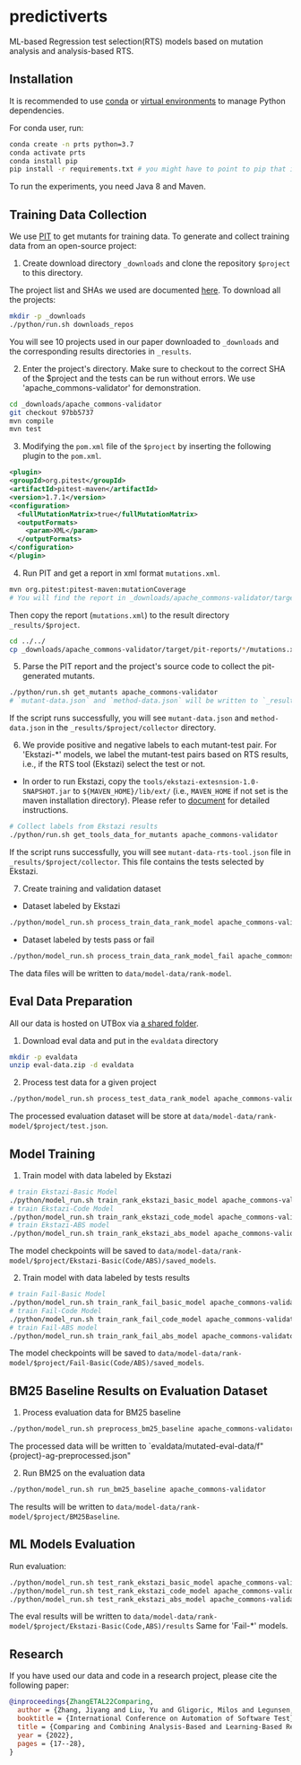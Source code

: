 # predictiverts

ML-based Regression test selection(RTS) models based on mutation analysis and analysis-based RTS.

## Installation

It is recommended to use [conda](https://docs.conda.io/en/latest/) or
[virtual
environments](https://realpython.com/python-virtual-environments-a-primer/)
to manage Python dependencies.

For conda user, run:

```bash
conda create -n prts python=3.7
conda activate prts
conda install pip
pip install -r requirements.txt # you might have to point to pip that is in your conda env
```

To run the experiments, you need Java 8 and Maven.

## Training Data Collection

We use [PIT](https://pitest.org/) to get mutants for training data. To
generate and collect training data from an open-source project:

1. Create download directory `_downloads` and clone the repository `$project` to this directory.

The project list and SHAs we used are documented
[here](https://github.com/EngineeringSoftware/predictiverts/blob/43c65cc9bb2b7e1379e101457a734b7b2e01ad25/python/pts/main.py#L34).
To download all the projects:

```bash
mkdir -p _downloads
./python/run.sh downloads_repos
```

You will see 10 projects used in our paper downloaded to `_downloads`
and the corresponding results directories in `_results`.

2. Enter the project's directory. Make sure to checkout to the correct
SHA of the $project and the tests can be run without errors.  We use
'apache_commons-validator' for demonstration.

```bash
cd _downloads/apache_commons-validator
git checkout 97bb5737
mvn compile
mvn test
```

3. Modifying the `pom.xml` file of the `$project` by inserting the
following plugin to the `pom.xml`.

```xml
<plugin>
<groupId>org.pitest</groupId>
<artifactId>pitest-maven</artifactId>
<version>1.7.1</version>
<configuration>
  <fullMutationMatrix>true</fullMutationMatrix>
  <outputFormats>
    <param>XML</param>
  </outputFormats>
</configuration>
</plugin>
```

4. Run PIT and get a report in xml format `mutations.xml`.

```bash
mvn org.pitest:pitest-maven:mutationCoverage
# You will find the report in _downloads/apache_commons-validator/target/pit-reports/$date/mutations.xml
```

Then copy the report (`mutations.xml`) to the result directory
`_results/$project`.

```bash
cd ../../
cp _downloads/apache_commons-validator/target/pit-reports/*/mutations.xml _results/apache_commons-validator/
```

5. Parse the PIT report and the project's source code to collect the
pit-generated mutants.

```bash
./python/run.sh get_mutants apache_commons-validator
# `mutant-data.json` and `method-data.json` will be written to `_results/apache_commons-validator/collector` directory.
```

If the script runs successfully, you will see `mutant-data.json` and
`method-data.json` in the `_results/$project/collector` directory.

6. We provide positive and negative labels to each mutant-test
pair. For 'Ekstazi-\*' models, we label the mutant-test pairs based on
RTS results, i.e., if the RTS tool (Ekstazi) select the test or not.

- In order to run Ekstazi, copy the `tools/ekstazi-extesnsion-1.0-SNAPSHOT.jar` to `${MAVEN_HOME}/lib/ext/` (i.e., `MAVEN_HOME` if not set is the maven installation directory). Please refer to [document](tools/xts-extension/README.md) for detailed instructions.

```bash
# Collect labels from Ekstazi results
./python/run.sh get_tools_data_for_mutants apache_commons-validator
```

If the script runs successfully, you will see
`mutant-data-rts-tool.json` file in
`_results/$project/collector`. This file contains the tests selected
by Ekstazi.

7. Create training and validation dataset

- Dataset labeled by Ekstazi

```bash
./python/model_run.sh process_train_data_rank_model apache_commons-validator
```

- Dataset labeled by tests pass or fail

```bash
./python/model_run.sh process_train_data_rank_model_fail apache_commons-validator
```

The data files will be written to `data/model-data/rank-model`.

## Eval Data Preparation

[sec-downloads]: #data-downloads

All our data is hosted on UTBox via [a shared folder](https://utexas.box.com/s/p0uvysksey7iz0l3fxxqo3k6p6xt78ji).

1. Download eval data and put in the `evaldata` directory

```bash
mkdir -p evaldata
unzip eval-data.zip -d evaldata
```

2. Process test data for a given project

```bash
./python/model_run.sh process_test_data_rank_model apache_commons-validator
```

The processed evaluation dataset will be store at
`data/model-data/rank-model/$project/test.json`.

## Model Training

1. Train model with data labeled by Ekstazi

```bash
# train Ekstazi-Basic Model
./python/model_run.sh train_rank_ekstazi_basic_model apache_commons-validator
# train Ekstazi-Code Model
./python/model_run.sh train_rank_ekstazi_code_model apache_commons-validator
# train Ekstazi-ABS model
./python/model_run.sh train_rank_ekstazi_abs_model apache_commons-validator
```

The model checkpoints will be saved to
`data/model-data/rank-model/$project/Ekstazi-Basic(Code/ABS)/saved_models`.

2. Train model with data labeled by tests results

```bash
# train Fail-Basic Model
./python/model_run.sh train_rank_fail_basic_model apache_commons-validator
# train Fail-Code Model
./python/model_run.sh train_rank_fail_code_model apache_commons-validator
# train Fail-ABS model
./python/model_run.sh train_rank_fail_abs_model apache_commons-validator
```

The model checkpoints will be saved to
`data/model-data/rank-model/$project/Fail-Basic(Code/ABS)/saved_models`.

## BM25 Baseline Results on Evaluation Dataset

1. Process evaluation data for BM25 baseline

```bash
./python/model_run.sh preprocess_bm25_baseline apache_commons-validator
```

The processed data will be written to `evaldata/mutated-eval-data/f"{project}-ag-preprocessed.json"

2. Run BM25 on the evaluation data

```bash
./python/model_run.sh run_bm25_baseline apache_commons-validator
```

The results will be written to
`data/model-data/rank-model/$project/BM25Baseline`.

## ML Models Evaluation

Run evaluation:

```bash
./python/model_run.sh test_rank_ekstazi_basic_model apache_commons-validator
./python/model_run.sh test_rank_ekstazi_code_model apache_commons-validator
./python/model_run.sh test_rank_ekstazi_abs_model apache_commons-validator
```

The eval results will be written to
`data/model-data/rank-model/$project/Ekstazi-Basic(Code,ABS)/results`
Same for 'Fail-\*' models.

## Research

If you have used our data and code in a research project, please cite
the following paper:

```bibtex
@inproceedings{ZhangETAL22Comparing,
  author = {Zhang, Jiyang and Liu, Yu and Gligoric, Milos and Legunsen, Owolabi and Shi, August},
  booktitle = {International Conference on Automation of Software Test},
  title = {Comparing and Combining Analysis-Based and Learning-Based Regression Test Selection},
  year = {2022},
  pages = {17--28},
}
```
